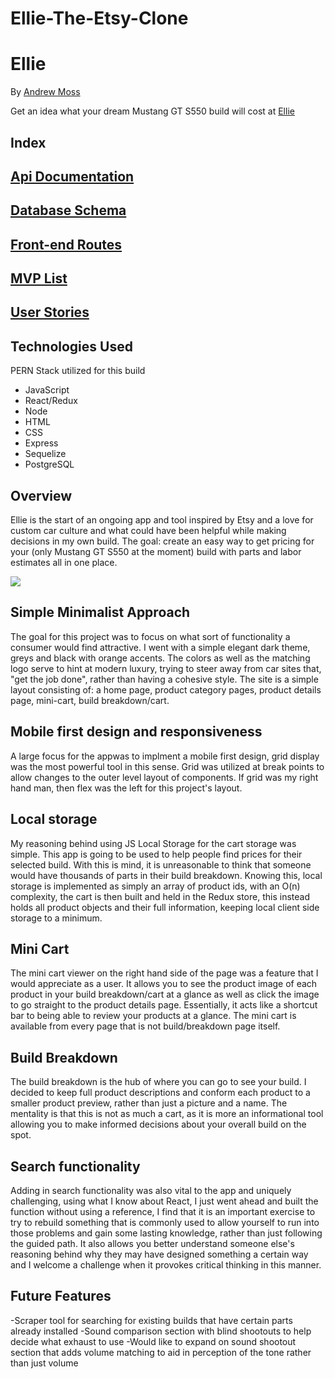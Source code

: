 # Ellie-The-Etsy-Clone

# Ellie

By [Andrew Moss](https://github.com/aMoss5150)

Get an idea what your dream Mustang GT S550 build will cost at [Ellie](https://ellie-deploy.herokuapp.com/)


## Index

##  [Api Documentation](https://github.com/aMoss5150/Ellie-The-Etsy-Clone/wiki/Api-Documentation)
## [Database Schema](https://github.com/aMoss5150/Ellie-The-Etsy-Clone/wiki/Database-Schema)
##  [Front-end Routes](https://github.com/aMoss5150/Ellie-The-Etsy-Clone/wiki/Front-End-Routes)
## [MVP List](https://github.com/aMoss5150/Ellie-The-Etsy-Clone/wiki/MVP-List)
## [User Stories](https://github.com/aMoss5150/Ellie-The-Etsy-Clone/wiki/User-Stories)

## Technologies Used

PERN Stack utilized for this build

- JavaScript
- React/Redux
- Node
- HTML
- CSS
- Express
- Sequelize
- PostgreSQL

## Overview

Ellie is the start of an ongoing app and tool inspired by Etsy and a love for custom car culture and what could have been helpful while making decisions in my own build. The goal: create an easy way to get pricing for your (only Mustang GT S550 at the moment) build with parts and labor estimates all in one place. 

![](assets/sXc1.jpg)

## Simple Minimalist Approach

The goal for this project was to focus on what sort of functionality a consumer would find attractive. I went with a simple elegant dark theme, greys and black with orange accents. The colors as well as the matching logo serve to hint at modern luxury, trying to steer away from car sites that, "get the job done", rather than having a cohesive style. The site is a simple layout consisting of: a home page, product category pages, product details page, mini-cart, build breakdown/cart.

## Mobile first design and responsiveness

A large focus for the appwas to implment a mobile first design, grid display was the most powerful tool in this sense. Grid was utilized at break points to allow changes to the outer level layout of components. If grid was my right hand man, then flex was the left for this project's layout. 
## Local storage

My reasoning behind using JS Local Storage for the cart storage was simple. This app is going to be used to help people find prices for their selected build. With this is mind, it is unreasonable to think that someone would have thousands of parts in their build breakdown. Knowing this, local storage is implemented as simply an array of product ids, with an O(n) complexity, the cart is then built and held in the Redux store, this instead holds all product objects and their full information, keeping local client side storage to a minimum. 

## Mini Cart

The mini cart viewer on the right hand side of the page was a feature that I would appreciate as a user. It allows you to see the product image of each product in your build breakdown/cart at a glance as well as click the image to go straight to the product details page. Essentially, it acts like a shortcut bar to being able to review your products at a glance. The mini cart is available from every page that is not build/breakdown page itself.

## Build Breakdown

The build breakdown is the hub of where you can go to see your build. I decided to keep full product descriptions and conform each product to a smaller product preview, rather than just a picture and a name. The mentality is that this is not as much a cart, as it is more an informational tool allowing you to make informed decisions about your overall build on the spot. 

## Search functionality

Adding in search functionality was also vital to the app and uniquely challenging, using what I know about React, I just went ahead and built the function without using a reference, I find that it is an important exercise to try to rebuild something that is commonly used to allow yourself to run into those problems and gain some lasting knowledge, rather than just following the guided path. It also allows you better understand someone else's reasoning behind why they may have designed something a certain way and I welcome a challenge when it provokes critical thinking in this manner.


## Future Features

-Scraper tool for searching for existing builds that have certain parts already installed
-Sound comparison section with blind shootouts to help decide what exhaust to use
-Would like to expand on sound shootout section that adds volume matching to aid in perception of the tone rather than just volume
